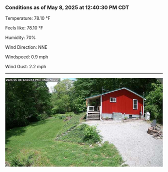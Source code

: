 ### Conditions as of May 8, 2025 at 12:40:30 PM CDT 

Temperature: 78.10 &deg;F

Feels like: 78.10 &deg;F

Humidity: 70%

Wind Direction: NNE

Windspeed: 0.9 mph

Wind Gust: 2.2 mph

---

<img src="./images/latest.jpeg"/>

